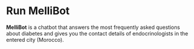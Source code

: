 # Run MelliBot
**MelliBot** is a chatbot that answers the most frequently asked questions about diabetes and gives you the contact details of endocrinologists in the entered city (Morocco).
